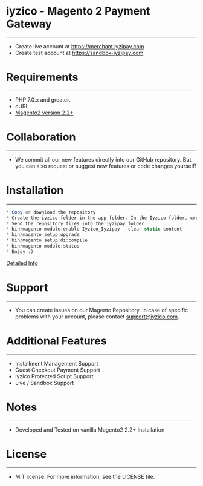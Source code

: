 # iyzico - Magento 2 Payment Gateway
------------
* Create live account at https://merchant.iyzipay.com
* Create test account at https://sandbox-iyzipay.com

# Requirements
------------
* PHP 7.0.x and greater.
* cURL
* [Magento2 version 2.2+](https://devdocs.magento.com/guides/v2.2/install-gde/system-requirements-tech.html)

# Collaboration
------------
* We commit all our new features directly into our GitHub repository. But you can also request or suggest new features or code changes yourself!

# Installation
---------------
```php
* Copy or download the repository
* Create the iyzico folder in the app folder. In the Iyzico folder, create the Iyzipay folder. (app -> Iyzico -> Iyzipay)
* Send the repository files into the Iyzipay folder
* bin/magento module:enable Iyzico_Iyzipay --clear-static-content
* bin/magento setup:upgrade
* bin/magento setup:di:compile
* bin/magento module:status
* Enjoy :)
```

<a href="https://dev-beta.iyzipay.com/tr/3-secenek/teknik-bilgi-gerekli">Detailed Info</a>

# Support
---------------
* You can create issues on our Magento Repository. In case of specific problems with your account, please contact support@iyzico.com.

# Additional Features
---------------------
* Installment Management Support
* Guest Checkout Payment Support
* iyzico Protected Script Support
* Live / Sandbox Support

# Notes
---------------
* Developed and Tested on vanilla Magento2 2.2+ Installation

# License
---------------
* MIT license. For more information, see the LICENSE file.